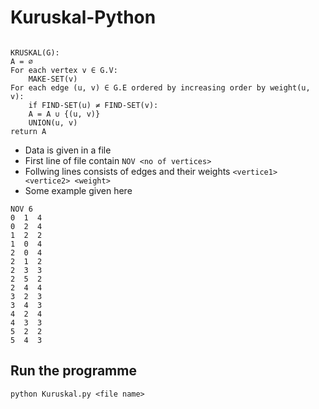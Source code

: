# Kuruskal-Python

```

KRUSKAL(G):
A = ∅
For each vertex v ∈ G.V:
    MAKE-SET(v)
For each edge (u, v) ∈ G.E ordered by increasing order by weight(u, v):
    if FIND-SET(u) ≠ FIND-SET(v):       
    A = A ∪ {(u, v)}
    UNION(u, v)
return A

```
- Data is given in a file
- First line of file contain ```NOV <no of vertices>```
- Follwing lines consists of edges and their weights ```<vertice1> <vertice2> <weight>```
- Some example given here

```
NOV 6
0  1  4
0  2  4
1  2  2
1  0  4
2  0  4
2  1  2
2  3  3
2  5  2
2  4  4
3  2  3
3  4  3
4  2  4
4  3  3
5  2  2
5  4  3
```
## Run the programme
```
python Kuruskal.py <file name>
```

